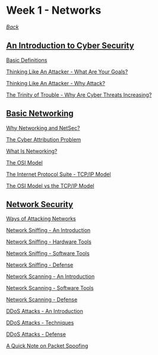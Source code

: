 # Week 1 - Networks

*[Back](https://github.com/KeiferC/cyber-notes#cyber-notes)*

## [An Introduction to Cyber Security](./notes-00-intro.md#an-introduction-to-cyber-security)

[Basic Definitions](./notes-00-intro.md#definitions)

[Thinking Like An Attacker - What Are Your
Goals?](./notes-00-intro.md#thinking-like-an-attacker---what-are-your-goals)

[Thinking Like An Attacker - Why
Attack?](./notes-00-intro.md#thinking-like-an-attacker---why-attack)

[The Trinity of Trouble - Why Are Cyber Threats
Increasing?](./notes-00-intro.md#the-trinity-of-trouble---why-are-cyber-threats-increasing)


## [Basic Networking](./notes-01-networking.md#basic-networking)

[Why Networking and NetSec?](./notes-01-networking.md#why-networking-and-netsec)

[The Cyber Attribution Problem](./notes-01-networking.md#the-cyber-attribution-problem)

[What Is Networking?](./notes-01-networking.md#what-is-networking)

[The OSI Model](./notes-01-networking.md#the-osi-model)

[The Internet Protocol Suite - TCP/IP Model](./notes-01-networking.md#the-internet-protocol-suite---tcpip-model)

[The OSI Model vs the TCP/IP Model](./notes-01-networking.md#the-osi-model-vs-the-tcpip-model)

## [Network Security](./notes-02-netsec.md#network-security)

[Ways of Attacking Networks](./notes-02-netsec.md#ways-of-attacking-networks)

[Network Sniffing - An Introduction](./notes-02-netsec.md#network-sniffing)

[Network Sniffing - Hardware Tools](./notes-02-netsec.md#network-sniffing---hardware-tools)

[Network Sniffing - Software Tools](./notes-02-netsec.md#network-sniffing---software-tools)

[Network Sniffing - Defense](./notes-02-netsec.md#network-sniffing---defense)

[Network Scanning - An Introduction](./notes-02-netsec.md#network-scanning---an-introduction)

[Network Scanning - Software Tools](./notes-02-netsec.md#network-scanning---software-tools)

[Network Scanning - Defense](./notes-02-netsec.md#network-scanning---defense)

[DDoS Attacks - An Introduction](./notes-02-netsec.md#ddos-attacks---an-introduction)

[DDoS Attacks - Techniques](./notes-02-netsec.md#ddos-attacks---techniques)

[DDoS Attacks - Defense](./notes-02-netsec.md#ddos-attacks---defense)

[A Quick Note on Packet Spoofing](./notes-02-netsec.md#a-quick-note-on-packet-spoofing)
